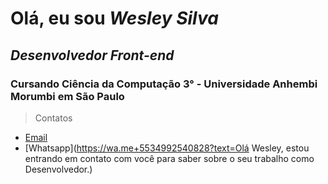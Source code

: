 #  Olá, eu sou *Wesley Silva*

##  _Desenvolvedor Front-end_

### Cursando Ciência da Computação 3° - Universidade Anhembi Morumbi em São Paulo
> Contatos
- [Email](mailto:wesleysilvaconceicao@outlook.com) 
- [Whatsapp](https://wa.me+5534992540828?text=Olá Wesley, estou entrando em contato com você para saber sobre o seu trabalho como Desenvolvedor.)


